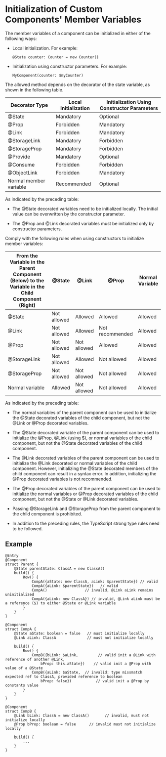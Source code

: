 # Initialization of Custom Components' Member Variables


The member variables of a component can be initialized in either of the following ways:


- Local initialization. For example:
    
  ```
  @State counter: Counter = new Counter()
  ```

- Initialization using constructor parameters. For example:
    
  ```
  MyComponent(counter: $myCounter)
  ```


The allowed method depends on the decorator of the state variable, as shown in the following table.


  | Decorator Type | Local Initialization | Initialization Using Constructor Parameters | 
| -------- | -------- | -------- |
| @State | Mandatory | Optional | 
| @Prop | Forbidden | Mandatory | 
| @Link | Forbidden | Mandatory | 
| @StorageLink | Mandatory | Forbidden | 
| @StorageProp | Mandatory | Forbidden | 
| @Provide | Mandatory | Optional | 
| @Consume | Forbidden | Forbidden | 
| @ObjectLink | Forbidden | Mandatory | 
| Normal member variable | Recommended | Optional | 


As indicated by the preceding table:


- The @State decorated variables need to be initialized locally. The initial value can be overwritten by the constructor parameter.

- The @Prop and @Link decorated variables must be initialized only by constructor parameters.


Comply with the following rules when using constructors to initialize member variables:


  | From the Variable in the Parent Component (Below) to the Variable in the Child Component (Right) | @State | @Link | @Prop | Normal Variable | 
| -------- | -------- | -------- | -------- | -------- |
| @State | Not allowed | Allowed | Allowed | Allowed | 
| @Link | Not allowed | Allowed | Not recommended | Allowed | 
| @Prop | Not allowed | Not allowed | Allowed | Allowed | 
| @StorageLink | Not allowed | Allowed | Not allowed | Allowed | 
| @StorageProp | Not allowed | Not allowed | Not allowed | Allowed | 
| Normal variable | Allowed | Not allowed | Not allowed | Allowed | 


As indicated by the preceding table:


- The normal variables of the parent component can be used to initialize the @State decorated variables of the child component, but not the @Link or @Prop decorated variables.

- The @State decorated variable of the parent component can be used to initialize the @Prop, @Link (using $), or normal variables of the child component, but not the @State decorated variables of the child component.

- The @Link decorated variables of the parent component can be used to initialize the @Link decorated or normal variables of the child component. However, initializing the @State decorated members of the child component can result in a syntax error. In addition, initializing the @Prop decorated variables is not recommended.

- The @Prop decorated variables of the parent component can be used to initialize the normal variables or @Prop decorated variables of the child component, but not the @State or @Link decorated variables.

- Passing @StorageLink and @StorageProp from the parent component to the child component is prohibited.

- In addition to the preceding rules, the TypeScript strong type rules need to be followed.


## Example

  
```
@Entry
@Component
struct Parent {
    @State parentState: ClassA = new ClassA()
    build() {
        Row() {
            CompA({aState: new ClassA, aLink: $parentState}) // valid
            CompA({aLink: $parentState})   // valid
            CompA()                 // invalid, @Link aLink remains uninitialized
            CompA({aLink: new ClassA}) // invalid, @Link aLink must be a reference ($) to either @State or @Link variable
        }
    }
}

@Component
struct CompA {
    @State aState: boolean = false   // must initialize locally
    @Link aLink: ClassA              // must not initialize locally

    build() {
        Row() {
            CompB({bLink: $aLink,         // valid init a @Link with reference of another @Link,
                bProp: this.aState})    // valid init a @Prop with value of a @State
            CompB({aLink: $aState,  // invalid: type missmatch expected ref to ClassA, provided reference to boolean
                bProp: false})           // valid init a @Prop by constants value
        }
    }
}

@Component
struct CompB {
    @Link bLink: ClassA = new ClassA()       // invalid, must not initialize locally
    @Prop bProp: boolean = false      // invalid must not initialize locally

    build() {
        ...
    }
}
```
